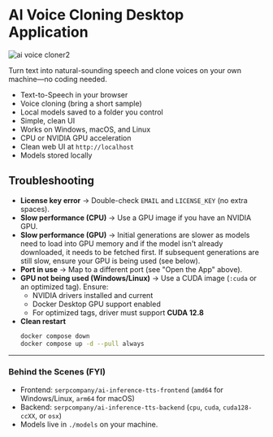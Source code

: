 # AI Voice Cloning Desktop Application


![ai voice cloner2](https://github.com/user-attachments/assets/1a210cee-1d09-4bab-9c07-c6fac037e3a3)



Turn text into natural-sounding speech and clone voices on your own machine—no coding needed.

- Text-to-Speech in your browser  
- Voice cloning (bring a short sample)  
- Local models saved to a folder you control  
- Simple, clean UI
- Works on Windows, macOS, and Linux  
- CPU or NVIDIA GPU acceleration  
- Clean web UI at `http://localhost`  
- Models stored locally


## Troubleshooting

- **License key error** → Double-check `EMAIL` and `LICENSE_KEY` (no extra spaces).  
- **Slow performance (CPU)** → Use a GPU image if you have an NVIDIA GPU.
- **Slow performance (GPU)** → Initial generations are slower as models need to load into GPU memory and if the model isn't already downloaded, it needs to be fetched first. If subsequent generations are still slow, ensure your GPU is being used (see below).
- **Port in use** → Map to a different port (see "Open the App" above).
- **GPU not being used (Windows/Linux)** → Use a CUDA image (`:cuda` or an optimized tag). Ensure:
  - NVIDIA drivers installed and current  
  - Docker Desktop GPU support enabled  
  - For optimized tags, driver must support **CUDA 12.8**  
- **Clean restart**
  ```bash
  docker compose down
  docker compose up -d --pull always
  ```

---

### Behind the Scenes (FYI)

- Frontend: `serpcompany/ai-inference-tts-frontend` (`amd64` for Windows/Linux, `arm64` for macOS)  
- Backend: `serpcompany/ai-inference-tts-backend` (`cpu`, `cuda`, `cuda128-ccXX`, or `osx`)  
- Models live in `./models` on your machine.
